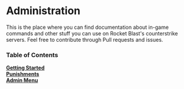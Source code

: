 # Administration
This is the place where you can find documentation about in-game commands and other stuff you can use on Rocket Blast's
counterstrike servers. Feel free to contribute through Pull requests and issues.

### Table of Contents
**[Getting Started](getting-started.md)**   
**[Punishments](punishments.md)**  
**[Admin Menu](admin-menu.md)**  
